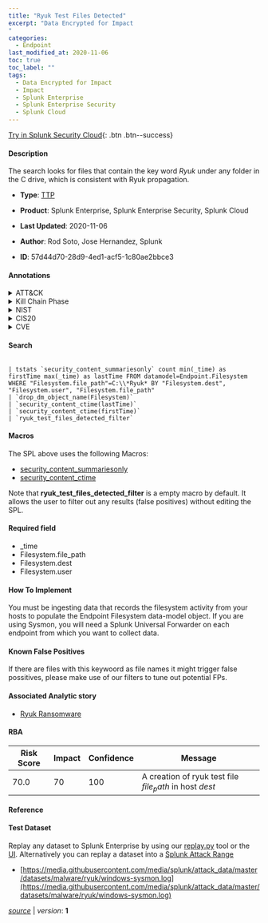 ```yaml
---
title: "Ryuk Test Files Detected"
excerpt: "Data Encrypted for Impact
"
categories:
  - Endpoint
last_modified_at: 2020-11-06
toc: true
toc_label: ""
tags:
  - Data Encrypted for Impact
  - Impact
  - Splunk Enterprise
  - Splunk Enterprise Security
  - Splunk Cloud
---
```




[Try in Splunk Security Cloud](https://www.splunk.com/en_us/products/cyber-security.html){: .btn .btn--success}

#### Description

The search looks for files that contain the key word *Ryuk* under any folder in the C drive, which is consistent with Ryuk propagation.

- **Type**: [TTP](https://github.com/splunk/security_content/wiki/Detection-Analytic-Types)
- **Product**: Splunk Enterprise, Splunk Enterprise Security, Splunk Cloud

- **Last Updated**: 2020-11-06
- **Author**: Rod Soto, Jose Hernandez, Splunk
- **ID**: 57d44d70-28d9-4ed1-acf5-1c80ae2bbce3


#### Annotations

<details>
  <summary>ATT&CK</summary>

<div markdown="1">


| ID             | Technique        |  Tactic             |
| -------------- | ---------------- |-------------------- |
| [T1486](https://attack.mitre.org/techniques/T1486/) | Data Encrypted for Impact | Impact |

</div>
</details>


<details>
  <summary>Kill Chain Phase</summary>

<div markdown="1">

* Delivery


</div>
</details>


<details>
  <summary>NIST</summary>

<div markdown="1">

* PR.PT
* DE.CM



</div>
</details>

<details>
  <summary>CIS20</summary>

<div markdown="1">

* CIS 8



</div>
</details>

<details>
  <summary>CVE</summary>

<div markdown="1">


</div>
</details>

#### Search

```

| tstats `security_content_summariesonly` count min(_time) as firstTime max(_time) as lastTime FROM datamodel=Endpoint.Filesystem WHERE "Filesystem.file_path"=C:\\*Ryuk* BY "Filesystem.dest", "Filesystem.user", "Filesystem.file_path" 
| `drop_dm_object_name(Filesystem)` 
| `security_content_ctime(lastTime)` 
| `security_content_ctime(firstTime)` 
| `ryuk_test_files_detected_filter`
```

#### Macros
The SPL above uses the following Macros:
* [security_content_summariesonly](https://github.com/splunk/security_content/blob/develop/macros/security_content_summariesonly.yml)
* [security_content_ctime](https://github.com/splunk/security_content/blob/develop/macros/security_content_ctime.yml)

Note that **ryuk_test_files_detected_filter** is a empty macro by default. It allows the user to filter out any results (false positives) without editing the SPL.

#### Required field
* _time
* Filesystem.file_path
* Filesystem.dest
* Filesystem.user


#### How To Implement
You must be ingesting data that records the filesystem activity from your hosts to populate the Endpoint Filesystem data-model object. If you are using Sysmon, you will need a Splunk Universal Forwarder on each endpoint from which you want to collect data.

#### Known False Positives
If there are files with this keywoord as file names it might trigger false possitives, please make use of our filters to tune out potential FPs.

#### Associated Analytic story
* [Ryuk Ransomware](/stories/ryuk_ransomware)




#### RBA

| Risk Score  | Impact      | Confidence   | Message      |
| ----------- | ----------- |--------------|--------------|
| 70.0 | 70 | 100 | A creation of ryuk test file $file_path$ in host $dest$ |


#### Reference


#### Test Dataset
Replay any dataset to Splunk Enterprise by using our [replay.py](https://github.com/splunk/attack_data#using-replaypy) tool or the [UI](https://github.com/splunk/attack_data#using-ui).
Alternatively you can replay a dataset into a [Splunk Attack Range](https://github.com/splunk/attack_range#replay-dumps-into-attack-range-splunk-server)


* [https://media.githubusercontent.com/media/splunk/attack_data/master/datasets/malware/ryuk/windows-sysmon.log](https://media.githubusercontent.com/media/splunk/attack_data/master/datasets/malware/ryuk/windows-sysmon.log)



[*source*](https://github.com/splunk/security_content/tree/develop/detections/endpoint/ryuk_test_files_detected.yml) \| *version*: **1**